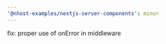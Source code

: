```yaml
---
'@nhost-examples/nextjs-server-components': minor
---
```


fix: proper use of onError in middleware
